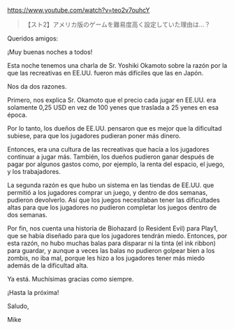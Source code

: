 https://www.youtube.com/watch?v=teo2v7ouhcY

>【スト2】アメリカ版のゲームを難易度高く設定していた理由は…？

Queridos amigos:

¡Muy buenas noches a todos!

Esta noche tenemos una charla de Sr. Yoshiki Okamoto sobre la razón por la que las recreativas en EE.UU. fueron más difíciles que las en Japón.

Nos da dos razones.

Primero, nos explica Sr. Okamoto que el precio cada jugar en EE.UU. era solamente 0,25 USD en vez de 100 yenes que traslada a 25 yenes en esa época. 

Por lo tanto, los dueños de EE.UU. pensaron que es mejor que la dificultad subiese, para que los jugadores pudieran poner más dinero. 

Entonces, era una cultura de las recreativas que hacía a los jugadores continuar a jugar más. También, los dueños pudieron ganar después de pagar por algunos gastos como, por ejemplo, la renta del espacio, el juego, y los trabajadores.

La segunda razón es que hubo un sistema en las tiendas de EE.UU. que permitió a los jugadores comprar un juego, y dentro de dos semanas, pudieron devolverlo. Así que los juegos necesitaban tener las dificultades altas para que los jugadores no pudieron completar los juegos dentro de dos semanas.

Por fin, nos cuenta una historia de Biohazard (o Resident Evil) para Play1, que se había diseñado para que los jugadores tendrán miedo. Entonces, por esta razón, no hubo muchas balas para disparar ni la tinta (el ink ribbon) para guardar, y aunque a veces las balas no pudieron golpear bien a los zombis, no iba mal, porque les hizo a los jugadores tener más miedo además de la dificultad alta.

Ya está. Muchísimas gracias como siempre.

¡Hasta la próxima!

Saludo,

Mike
